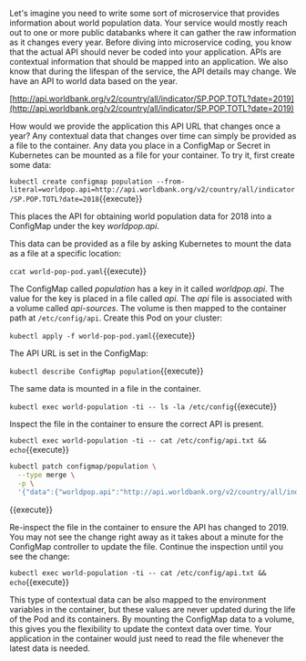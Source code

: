 Let's imagine you need to write some sort of microservice that provides information about world population data. Your service would mostly reach out to one or more public databanks where it can gather the raw information as it changes every year. Before diving into microservice coding, you know that the actual API should never be coded into your application. APIs are contextual information that should be mapped into an application. We also know that during the lifespan of the service, the API details may change. We have an API to world data based on the year.

[http://api.worldbank.org/v2/country/all/indicator/SP.POP.TOTL?date=2019](http://api.worldbank.org/v2/country/all/indicator/SP.POP.TOTL?date=2019)

How would we provide the application this API URL that changes once a year? Any contextual data that changes over time can simply be provided as a file to the container. Any data you place in a ConfigMap or Secret in Kubernetes can be mounted as a file for your container. To try it, first create some data:

`kubectl create configmap population --from-literal=worldpop.api=http://api.worldbank.org/v2/country/all/indicator/SP.POP.TOTL?date=2018`{{execute}}

This places the API for obtaining world population data for 2018 into a ConfigMap under the key _worldpop.api_.

This data can be provided as a file by asking Kubernetes to mount the data as a file at a specific location:

`ccat world-pop-pod.yaml`{{execute}}

The ConfigMap called _population_ has a key in it called _worldpop.api_. The value for the key is placed in a file called _api_. The _api_ file is associated with a volume called _api-sources_. The volume is then mapped to the container path at `/etc/config/api`. Create this Pod on your cluster:

`kubectl apply -f world-pop-pod.yaml`{{execute}}

The API URL is set in the ConfigMap:

`kubectl describe ConfigMap population`{{execute}}

The same data is mounted in a file in the container.

`kubectl exec world-population -ti -- ls -la /etc/config`{{execute}}

Inspect the file in the container to ensure the correct API is present.

`kubectl exec world-population -ti -- cat /etc/config/api.txt && echo`{{execute}}

```bash
kubectl patch configmap/population \
  --type merge \
  -p \
  '{"data":{"worldpop.api":"http://api.worldbank.org/v2/country/all/indicator/SP.POP.TOTL?date=2019"}}'
 ```
 {{execute}}

Re-inspect the file in the container to ensure the API has changed to 2019. You may not see the change right away as it takes about a minute for the ConfigMap controller to update the file. Continue the inspection until you see the change:

`kubectl exec world-population -ti -- cat /etc/config/api.txt && echo`{{execute}}

This type of contextual data can be also mapped to the environment variables in the container, but these values are never updated during the life of the Pod and its containers. By mounting the ConfigMap data to a volume, this gives you the flexibility to update the context data over time. Your application in the container would just need to read the file whenever the latest data is needed.

